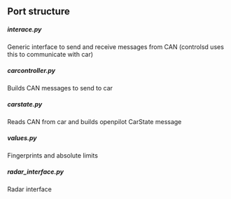 ## Port structure
##### interace.py
Generic interface to send and receive messages from CAN (controlsd uses this to communicate with car)
##### carcontroller.py
Builds CAN messages to send to car
##### carstate.py
Reads CAN from car and builds openpilot CarState message
##### values.py
Fingerprints and absolute limits
##### radar_interface.py
Radar interface
